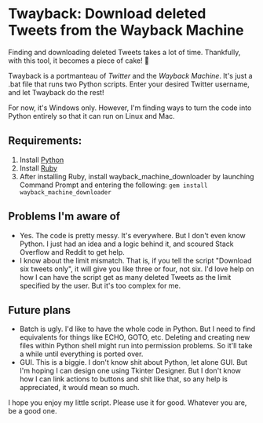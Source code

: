 # Twayback: Download deleted Tweets from the Wayback Machine

Finding and downloading deleted Tweets takes a lot of time. Thankfully, with this tool, it becomes a piece of cake! 🎂

Twayback is a portmanteau of *Twitter* and the *Wayback Machine*. It's just a .bat file that runs two Python scripts. Enter your desired Twitter username, and let Twayback do the rest!

For now, it's Windows only. However, I'm finding ways to turn the code into Python entirely so that it can run on Linux and Mac.

## Requirements:

 1. Install [Python](https://www.python.org/downloads/)
 2. Install [Ruby](https://rubyinstaller.org/downloads/)
 3. After installing Ruby, install wayback_machine_downloader by launching Command Prompt and entering the following:
`gem install wayback_machine_downloader`

## Problems I'm aware of

 - Yes. The code is pretty messy. It's everywhere. But I don't even know Python. I just had an idea and a logic behind it, and scoured Stack Overflow and Reddit to get help.
 - I know about the limit mismatch. That is, if you tell the script "Download six tweets only", it will give you like three or four, not six. I'd love help on how I can have the script get as many deleted Tweets as the limit specified by the user. But it's too complex for me.
## Future plans
 - Batch is ugly. I'd like to have the whole code in Python. But I need to find equivalents for things like ECHO, GOTO, etc. Deleting and creating new files within Python shell might run into permission problems. So it'll take a while until everything is ported over.
 - GUI. This is a biggie. I don't know shit about Python, let alone GUI. But I'm hoping I can design one using Tkinter Designer. But I don't know how I can link actions to buttons and shit like that, so any help is appreciated, it would mean so much.

I hope you enjoy my little script. Please use it for good. Whatever you are, be a good one.

